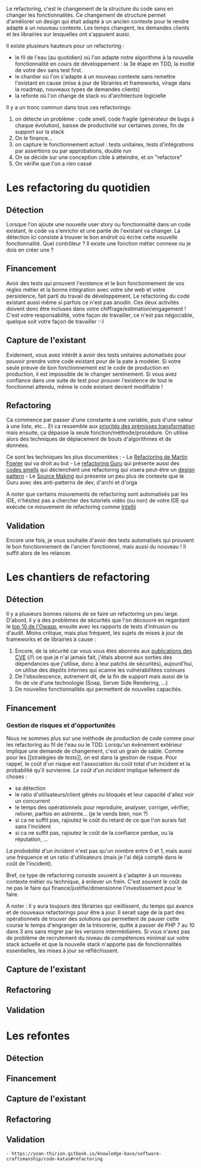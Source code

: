 
Le refactoring, c'est le changement de la structure du code sans en changer les fonctionnalités.
Ce changement de structure permet d'améliorer un design qui était adapté à un ancien contexte pour le rendre adapté à un nouveau contexte.
Les temps changent, les demandes clients et les librairies sur lesquelles ont s'appuient aussi.

Il existe plusieurs hauteurs pour un refactoring :
- le fil de l'eau (au quotidien) où l'on adapte notre algorithme à la nouvelle fonctionnalité en cours de développement : la 3e étape en TDD, la moitié de votre dev sans test first.
- le chantier où l'on s'adapte à un nouveau contexte sans remettre l'existant en cause (mise à jour de librairies et frameworks, virage dans la roadmap, nouveaux types de demandes clients)
- la refonte où l'on change de stack ou d'architecture logicielle

Il y a un tronc commun dans tous ces refactorings:
1. on détecte un problème : code smell, code fragile (générateur de bugs à chaque évolution), baisse de productivité sur certaines zones, fin de support sur la stack
2. On le finance...
3. on capture le fonctionnement actuel : tests unitaires, tests d'intégrations par assertions ou par approbations, double run
4. On se décide sur une conception cible à atteindre, et on "refactore"
5. On vérifie que l'on a rien cassé

# Les refactoring du quotidien

## Détection

Lorsque l'on ajoute une nouvelle user story ou fonctionnalité dans un code existant, le code va s'enrichir et une partie de l'existant va changer.
La détection ici consiste à trouver le bon endroit où écrire cette nouvelle fonctionnalité.
Quel contrôleur ? Il existe une fonction métier connexe ou je dois en créer une ?

## Financement

Avoir des tests qui prouvent l'existence et le bon fonctionnement de vos règles métier et la bonne intégration avec votre site web et votre persistence, fait parti du travail de développement.
Le refactoring du code existant aussi même si parfois ce n'est pas anodin.
Ces deux activités doivent donc être incluses dans votre chiffrage/estimation/engagement !
C'est votre responsabilité, votre façon de travailler, ce n'est pas négociable, quelque soit votre façon de travailler :-)

## Capture de l'existant

Evidement, vous avez intérêt à avoir des tests unitaires automatisés pour pouvoir prendre votre code existant pour de la pate à modeler.
Si votre seule preuve de bon fonctionnement est le code de production en production, il est impossible de le changer sereinement.
Si vous avez confiance dans une suite de test pour prouver l'existence de tout le fonctionnel attendu, même le code existant devient modifiable !

## Refactoring

Ca commence par passer d'une constante à une variable, puis d'une valeur à une liste, etc...
Et ca ressemble aux [priorités des prémisses transformation](https://en.wikipedia.org/wiki/Transformation_Priority_Premise#The_Transformations[3]) mais ensuite, ça dépasse la seule fonction/méthode/procédure.
On utilise alors des techniques de déplacement de bouts d'algorithmes et de données.

Ce sont les techniques les plus documentées :
	- Le [Refactoring de Martin Fowler](https://refactoring.com/catalog/) qui va droit au but
	- Le [refactoring Guru](https://refactoring.guru/refactoring/techniques) qui présente aussi des [codes smells](https://refactoring.guru/refactoring/smells) qui déclenchent une refactoring qui visera peut-être un [design pattern](https://refactoring.guru/design-patterns/catalog)
	- Le [Source Making](https://sourcemaking.com/refactoring/refactorings) qui présente un peu plus de contexte que le Guru avec des anti-patterns de dev, d'archi et d'orga


A noter que certains mouvements de refactoring sont automatisés par les IDE, n'hésitez pas a chercher des tutoriels vidéo (ou non) de votre IDE qui exécute ce mouvement de refactoring comme [Intellij](https://www.jetbrains.com/help/idea/replace-conditional-logic-with-strategy-pattern.html)

## Validation

Encore une fois, je vous souhaite d'avoir des tests automatisés qui prouvent le bon fonctionnement de l'ancien fonctionnel, mais aussi du nouveau !
Il suffit alors de les relancer.

# Les chantiers de refactoring

## Détection

Il y a plusieurs bonnes raisons de se faire un refactoring un peu large.
D'abord, il y a des problèmes de sécurités que l'on découvre en regardant le [top 10 de l'Owasp](https://owasp.org/Top10/), ensuite avec les rapports de tests d'intrusion ou d'audit.
Moins critique, mais plus fréquent, les sujets de mises à jour de frameworks et de librairies à cause :
1. Encore, de la sécurité car vous vous êtes abonnés aux [publications des CVE](https://www.cve.org/ResourcesSupport/Resources#CVEListDataFeeds) (/!\ ce que je n'ai jamais fait, j'étais abonné aux sorties des dépendances que j'utilise, donc à leur patchs de sécurités), aujourd'hui, on utilise des dépôts internes qui scanne les vulnérabilitées connues
2. De l'obsolescence, autrement dit, de la fin de support mais aussi de la fin de vie d'une technologie (Soap, Server Side Rendering, ...)
3. De nouvelles fonctionnalités qui permettent de nouvelles capacités.


## Financement

### Gestion de risques et d'opportunités
Nous ne sommes plus sur une méthode de production de code comme pour les refactoring au fil de l'eau ou le TDD.
Lorsqu'un évènement extérieur implique une demande de changement, c'est un grain de sable.
Comme pour les [[stratégies de tests]], on est dans la gestion de risque.
Pour rappel, le coût d'un risque est l'association du coût total d'un incident et la probabilité qu'il survienne.
*Le coût d'un incident* implique tellement de choses :
- sa détection
- le ratio d'utilisateurs/client gênés ou bloqués et leur capacité d'allez voir un concurrent
- le temps des opérationnels pour reproduire, analyser, corriger, vérifier, relivrer, parfois en astreinte... (je le vends bien, non ?)
- si ca ne suffit pas, rajoutez le coût du retard de ce que l'on aurais fait sans l'incident
- si ca ne suffit pas, rajoutez le coût de la confiance perdue, ou la réputation, ...

*La probabilité d'un incident* n'est pas qu'un nombre entre 0 et 1, mais aussi une fréquence et un ratio d'utilisateurs (mais je l'ai déjà compté dans le coût de l'incident).

Bref, ce type de refactoring consiste souvent à s'adapter à un nouveau contexte métier ou technique, à enlever un frein.
C'est souvent le coût de ne pas le faire qui finance/justifie/dimensionne l'investissement pour le faire.

A noter : Il y aura toujours des librairies qui vieillissent, du temps qui avance et de nouveaux refactorings pour être à jour.
Il serait sage de la part des opérationnels de trouver des solutions qui permettent de pauser cette course le temps d'engranger de la trésorerie, quitte à passer de PHP 7 au 10 dans 3 ans sans migrer par les versions intermédiaires.
Si vous n'avez pas de problème de recrutement du niveau de compétences minimal sur votre stack actuelle et que la nouvelle stack n'apporte pas de fonctionnalités essentielles, les mises à jour se réfléchissent.

## Capture de l'existant

## Refactoring

## Validation


# Les refontes

## Détection

## Financement

## Capture de l'existant

## Refactoring

## Validation


	- https://yoan-thirion.gitbook.io/knowledge-base/software-craftsmanship/code-katas#refactoring